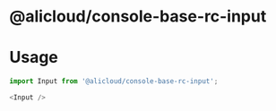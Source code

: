 @alicloud/console-base-rc-input
===

# Usage

```js
import Input from '@alicloud/console-base-rc-input';

<Input />
```
